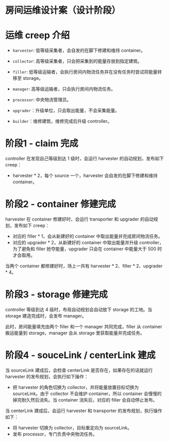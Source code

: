 # 房间运维设计案（设计阶段）

# 运维 creep 介绍

- `harvester`: 低等级采集者，会自发的在脚下修建和维持 container。
- `collector`: 高等级采集者，只会把采集到的能量存放到指定建筑。

- `filler`: 低等级运输者，会执行房间内物流任务并在没有任务时尝试将能量转移至 storage。
- `manager`: 高等级运输者，只会执行房间内物流任务。
- `processor`: 中央物流管理员。

- `upgrader`：升级单位，只会取出能量，不会采集能量。
- `builder`：维修建筑，维修完成后升级 controller。

# 阶段1 - claim 完成

controller 在发现自己等级到达 1 级时，会运行 harvester 的自动规划，发布如下 creep：

- harvester * 2，每个 source 一个，harvester 会自发的在脚下修建和维持 container。

# 阶段2 - container 修建完成

harvester 在 container 修建好时，会运行 transporter 和 upgrader 的自动规划，发布如下 creep：

- 对应的 filler * 1，会从新建好的 container 中取出能量并完成房间物流任务。
- 对应的 upgrader * 2，从新建好的 container 中取出能量并升级 controller，为了避免和 filler 抢夺能量，upgrader 只会在 container 中能量大于 500 时才会取用。

当两个 container 都修建好时，场上一共有 harvester * 2、filler * 2、upgrader * 4。

# 阶段3 - storage 修建完成

controller 等级到达 4 级时，布局自动规划会自动放下 storage 的工地。当 storage 建造完成时，会发布 manager。

此时，房间能量填充由两个 filler 和一个 manager 共同完成，filler 从 container 搬运能量到 storage，manager 会从 storage 里获取能量并完成任务。

# 阶段4 - souceLink / centerLink 建成

当 sourceLink 建成后，会检查 centerLink 是否存在，如果存在的话就运行 harvester 的发布规划，会执行如下操作：

- 把 harvester 的角色切换为 collector，并将能量放置目标切换为 sourceLink。由于 collector 不会维护 container，所以 container 会慢慢的掉完耐久然后消失。当 container 消失后，对应的 filler 会自动停止发布。

当 centerLink 建成后，会运行 harvester 和 transporter 的发布规划，执行操作如下：

- 将 harvester 切换为 collector，目标重定向为 sourceLink。
- 发布 processor，专门负责中央物流任务。
